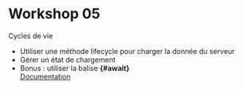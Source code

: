 <!-- .slide: class="exercice" -->

# Workshop 05

Cycles de vie

- Utiliser une méthode lifecycle pour charger la donnée du serveur
- Gérer un état de chargement
- Bonus : utiliser la balise **{#await}** <br/> [Documentation](https://svelte.dev/docs#template-syntax-await)

